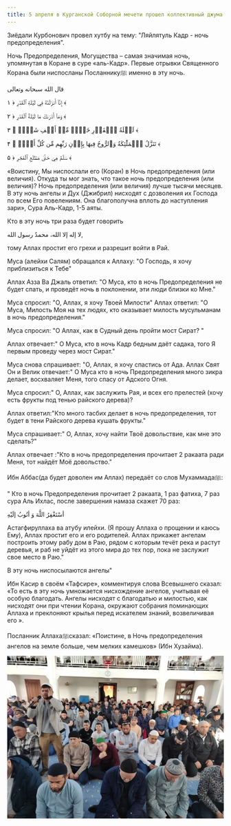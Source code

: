 ```yaml
---
title: 5 апреля в Курганской Соборной мечети прошел коллективный джума намаз.
---
```


 Зиёдали Курбонович провел хутбу на тему: "Ляйлятуль Кадр - ночь предопределения".

Ночь Предопределения, Могущества – самая значимая ночь, упомянутая в Коране в суре «аль-Кадр». Первые отрывки Священного 
Корана были ниспосланы Посланникуﷺ именно в эту ночь.

قال الله سبحانه وتعالى

إِنَّآ أَنزَلۡنَٰهُ فِي لَيۡلَةِ ٱلۡقَدۡرِ ﴿ ۱ ﴾

وَمَآ أَدۡرَىٰكَ مَا لَيۡلَةُ ٱلۡقَدۡرِ ﴿ ۲ ﴾

لَيۡلَةُ ٱلۡقَدۡرِ خَيۡرٞ مِّنۡ أَلۡفِ شَهۡرٖ ﴿ ۳ ﴾

تَنَزَّلُ ٱلۡمَلَٰٓئِكَةُ وَٱلرُّوحُ فِيهَا بِإِذۡنِ رَبِّهِم مِّن كُلِّ أَمۡرٖ ﴿ ۴ ﴾

سَلَٰمٌ هِيَ حَتَّىٰ مَطۡلَعِ ٱلۡفَجۡرِ ﴿ ۵ ﴾

«Воистину, Мы ниспослали его (Коран) в Ночь предопределения (или величия). Откуда ты мог знать, что такое ночь 
предопределения (или величия)? Ночь предопределения (или величия) лучше тысячи месяцев. В эту ночь ангелы и Дух (Джибрил) 
нисходят с дозволения их Господа по всем Его повелениям. Она благополучна вплоть до наступления зари», Сура Аль-Кадр, 1-5 аяты.

Кто в эту ночь три раза будет говорить

لا إله إلا الله، محمدٌ رسول الله,

тому Аллах простит его грехи и разрешит войти в Рай.

Муса (алейхи Салям) обращался к Аллаху: "О Господь, я хочу приблизиться к Тебе"

Аллах Азза Ва Джаль ответил: "О Муса, кто в ночь Предопределения не будет спать, и проведёт ночь в поклонении, эти люди 
близки ко Мне."

Муса спросил: "О, Аллах, я хочу Твоей Милости" Аллах ответил: "О Муса, Милость Моя на тех людях, кто оказывает милость 
мусульманам в ночь предопределения."

Муса спросил: "О Аллах, как в Судный день пройти мост Сират? "

Аллах отвечает:" О Муса, кто в ночь Кадр бедным даёт садака, того Я первым проведу через мост Сират."

Муса снова спрашивает: "О, Аллах, я хочу спастись от Ада. Аллах Свят Он и Велик отвечает:" О Муса кто в ночь Предопределения 
много зикра делает, восхваляет Меня, того спасу от Адского Огня.

Муса спросил:" О, Аллах, как заслужить Рая, и всех его прелестей (хочу есть фрукты под тенью райского дерева)?

Аллах ответил:"Кто много тасбих делает в ночь предопределения, тот будет в тени Райского дерева кушать фрукты."

Муса спрашивает:" О, Аллах, хочу найти Твоё довольствие, как мне это сделать?"

Аллах отвечает :"Кто в ночь предопределения прочитает 2 ракаата ради Меня, тот найдёт Моё довольство."

Ибн Аббас(да будет доволен им Аллах) передаёт со слов Мухаммадаﷺ:

" Кто в ночь Предопределения прочитает 2 ракаата, 1 раз фатиха, 7 раз сура Аль Ихлас, после завершения намаза скажет 70 раз:

أسْتَغْفِرُ اللَّهَ وَ أتُوبُ إلَيْهِ

Астагфируллаха ва атубу илейхи. (Я прошу Аллаха о прощении и каюсь Ему), Аллах простит его и его родителей. Аллах прикажет 
ангелам построить этому рабу дом в Раю, рядом с которым течёт река и растут деревья, и раб не уйдёт из этого мира до тех пор, 
пока не заслужит свое место в Раю."

В эту ночь ниспосылаются ангелы"

Ибн Касир в своём «Тафсире», комментируя слова Всевышнего сказал: «То есть в эту ночь умножается нисхождение ангелов, учитывая
её особую благодать. Ангелы нисходят с благодатью и милостью, как нисходят они при чтении Корана, окружают собрания 
поминающих Аллаха и преклоняют крылья перед искателем знаний, возвеличивая его ».

Посланник Аллахаﷺсказал: «Поистине, в Ночь предопределения ангелов на земле больше, чем мелких камешков» (Ибн Хузайма).

![Juma](./Джума.jpg)
